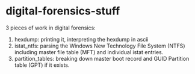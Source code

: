 # digital-forensics-stuff
3 pieces of work in digital forensics:
1) hexdump: printing it, interpreting the hexdump in ascii
2) istat_ntfs: parsing the Windows New Technology File System (NTFS) including master file table (MFT) and individual istat entries.
3) partition_tables: breaking down master boot record and GUID Partition table (GPT) if it exists. 

